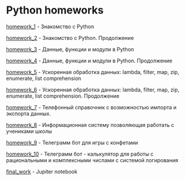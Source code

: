 # Python homeworks

[homework_1](https://github.com/alex-bel31/Py_homework/tree/main/homework_1) - Знакомство с Python

[homework_2](https://github.com/alex-bel31/Py_homework/tree/main/homework_2) - Знакомство с Python. Продолжение

[homework_3](https://github.com/alex-bel31/Py_homework/tree/main/homework_3) - Данные, функции и модули в Python

[homework_4](https://github.com/alex-bel31/Py_homework/tree/main/homework_4) - Данные, функции и модули в Python. Продолжение

[homework_5](https://github.com/alex-bel31/Py_homework/tree/main/homework_5) - Ускоренная обработка данных: lambda, 
filter, map, zip, enumerate, list comprehension

[homework_6](https://github.com/alex-bel31/Py_homework/tree/main/homework_6) - Ускоренная обработка данных: lambda, filter, map, zip, enumerate, list comprehension. Продолжение

[homework_7](https://github.com/alex-bel31/Py_homework/tree/main/homework_7) - Телефонный справочник с возможностью импорта и экспорта данных.

[homework_8](https://github.com/alex-bel31/Py_homework/tree/main/homework_8) - Информационная систему позволяющая работать с учениками школы

[homework_9](https://github.com/alex-bel31/Py_homework/tree/main/homework_9) - Телеграмм бот для игры с конфетами

[homework_10](https://github.com/alex-bel31/Py_homework/tree/main/homework_10) - Телеграмм бот - калькулятор для работы с 
рациональными и комплексными числами с системой логирования

[final_work](https://github.com/alex-bel31/Py_homework/tree/main/final_work) - Jupiter notebook